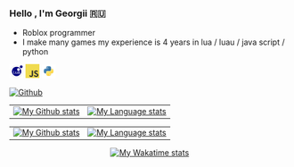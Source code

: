 ### Hello , I'm Georgii 🇷🇺
- Roblox programmer 
- I make many games my experience is 4 years in lua / luau / java script / python 

<code><img height="25" alt="lua" src="https://raw.githubusercontent.com/github/explore/80688e429a7d4ef2fca1e82350fe8e3517d3494d/topics/lua/lua.png"></code>
<code><img height="25" alt="java script" src="https://raw.githubusercontent.com/github/explore/80688e429a7d4ef2fca1e82350fe8e3517d3494d/topics/javascript/javascript.png"></code>
<code><img height="25" alt="python" src="https://raw.githubusercontent.com/github/explore/80688e429a7d4ef2fca1e82350fe8e3517d3494d/topics/python/python.png"></code>

[![Github](https://img.shields.io/github/followers/zoi1op?label=Follow&style=social)](https://github.com/zoi1op)

<!-- GRS (Light Mode) -->
<a href="https://github.com/zoi1op#gh-light-mode-only">
  <table cellspacing="0" cellpadding="0">
    <tr>
      <td style="border: 0;">
          <img
            src="https://github-readme-stats-steel-omega.vercel.app/api?username=zoi1op&show_icons=true&include_all_commits=true&hide_border=true&number_format=long&rank_icon=percentile&show=reviews,discussions_started,discussions_answered,prs_merged,prs_merged_percentage#gh-light-mode-only"
            alt="My Github stats"
            height="330"
          />
      </td>
      <td style="border: 0;">
          <img
            src="https://github-readme-stats-steel-omega.vercel.app/api/top-langs/?username=zoi1op&layout=pie&hide_border=true&langs_count=10&size_weight=0.5&count_weight=0.5#gh-light-mode-only"
            alt="My Language stats"
            width="300"
          />
      </td>
    </tr>
  </table>
</a>

<!-- GRS (Dark Mode) -->
<a href="https://github.com/zoi1op#gh-dark-mode-only">
  <table cellspacing="0" cellpadding="0">
    <tr>
      <td style="border: 0;">
        <img
          src="https://github-readme-stats-steel-omega.vercel.app/api?username=zoi1op&show_icons=true&include_all_commits=true&icon_color=b5b1b1&title_color=690909&text_color=b5b1b1&bg_color=0a0201&hide_border=true&number_format=long&rank_icon=percentile&show=reviews,discussions_started,discussions_answered,prs_merged,prs_merged_percentage#gh-dark-mode-only"
          alt="My Github stats"
          height="330"
        />
      </td>
      <td style="border: 0;">
        <img
          src="https://github-readme-stats-steel-omega.vercel.app/api/top-langs/?username=zoi1op&layout=pie&icon_color=b5b1b1&title_color=b5b1b1&text_color=ccc6c6&bg_color=0a0201&hide_border=true&langs_count=10&size_weight=0.5&count_weight=0.5#gh-dark-mode-only"
          alt="My Language stats"
          width="300"
        />
      </td>
    </tr>
  </table>
</a>

<div align="center">
  <a href="https://github.com/qwerty541#gh-dark-mode-only">
    <img
        src="https://github-readme-stats-steel-omega.vercel.app/api/wakatime?username=zoiop&layout=compact&icon_color=b5b1b1&title_color=b5b1b1&text_color=ccc6c6&bg_color=0a0201&hide_border=true&custom_title=WakaTime%20Stats%20%28Since%20Feb%2024%202024%29"
        alt="My Wakatime stats"
      />
  </a>
</div>
